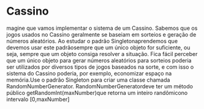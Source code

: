 # Cassino
magine  que  vamos  implementar  o  sistema  de  um  Cassino.  Sabemos  que  os  jogos usados no Cassino geralmente se baseiam em sorteios e geração de números aleatórios. Ao  estudar  o  padrão  Singletonaprendemos  que  devemos  usar  este  padrãosempre  que um  único  objeto  for  suficiente,  ou  seja,  sempre  que  um  objeto  consiga  resolver  a situação.  Fica  fácil  perceber  que  um  único  objeto  para  gerar  números  aleatórios  para sorteios poderia ser utilizados por diversos tipos de jogos baseados na sorte, e com isso o sistema do Cassino poderia, por exemplo, economizar espaço na memória.Use  o  padrão  Singleton  para  criar  uma classe  chamada RandomNumberGenerator. RandomNumberGeneratordeve ter um método público getRandomInt(maxNumber)que retorna um inteiro randômicono intervalo [0,maxNumber]
